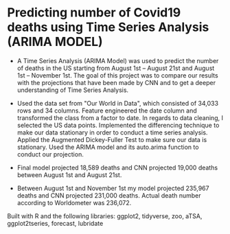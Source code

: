 # Predicting number of Covid19 deaths using Time Series Analysis (ARIMA MODEL) 

+ A Time Series Analysis (ARIMA Model) was used to predict the number of deaths in the US starting from August 1st – August 21st and August 1st – November 1st. The goal of this project was to compare our results with the projections that have been made by CNN and to get a deeper understanding of Time Series Analysis.

+ Used the data set from "Our World in Data", which consisted of 34,033 rows and 34 columns. Feature engineered the date column and transformed the class from a factor to date. In regards to data cleaning, I selected the US data points. Implemented the differencing technique to make our data stationary in order to conduct a time series analysis. Applied the Augmented Dickey-Fuller Test to make sure our data is stationary. Used the ARIMA model and its auto.arima function to conduct our projection.

+ Final model projected 18,589 deaths and CNN projected 19,000 deaths between August 1st and August 21st.

+ Between August 1st and November 1st my model projected 235,967 deaths and CNN projected 231,000 deaths. Actual death number according to Worldometer was 236,072.

Built with R and the following libraries: ggplot2, tidyverse, zoo, aTSA, ggplot2tseries, forecast, lubridate
